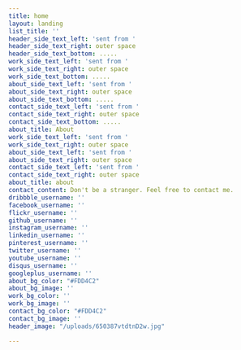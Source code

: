 ```yaml
---
title: home
layout: landing
list_title: ''
header_side_text_left: 'sent from '
header_side_text_right: outer space
header_side_text_bottom: .....
work_side_text_left: 'sent from '
work_side_text_right: outer space
work_side_text_bottom: .....
about_side_text_left: 'sent from '
about_side_text_right: outer space
about_side_text_bottom: .....
contact_side_text_left: 'sent from '
contact_side_text_right: outer space
contact_side_text_bottom: .....
about_title: About
work_side_text_left: 'sent from '
work_side_text_right: outer space
about_side_text_left: 'sent from '
about_side_text_right: outer space
contact_side_text_left: 'sent from '
contact_side_text_right: outer space
about_title: about
contact_content: Don't be a stranger. Feel free to contact me.
dribbble_username: ''
facebook_username: ''
flickr_username: ''
github_username: ''
instagram_username: ''
linkedin_username: ''
pinterest_username: ''
twitter_username: ''
youtube_username: ''
disqus_username: ''
googleplus_username: ''
about_bg_color: "#FDD4C2"
about_bg_image: ''
work_bg_color: ''
work_bg_image: ''
contact_bg_color: "#FDD4C2"
contact_bg_image: ''
header_image: "/uploads/650387vtdtnD2w.jpg"

---
```

